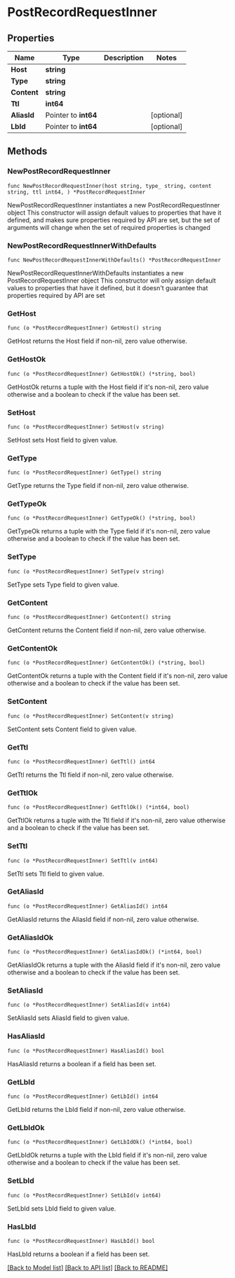 # PostRecordRequestInner

## Properties

Name | Type | Description | Notes
------------ | ------------- | ------------- | -------------
**Host** | **string** |  | 
**Type** | **string** |  | 
**Content** | **string** |  | 
**Ttl** | **int64** |  | 
**AliasId** | Pointer to **int64** |  | [optional] 
**LbId** | Pointer to **int64** |  | [optional] 

## Methods

### NewPostRecordRequestInner

`func NewPostRecordRequestInner(host string, type_ string, content string, ttl int64, ) *PostRecordRequestInner`

NewPostRecordRequestInner instantiates a new PostRecordRequestInner object
This constructor will assign default values to properties that have it defined,
and makes sure properties required by API are set, but the set of arguments
will change when the set of required properties is changed

### NewPostRecordRequestInnerWithDefaults

`func NewPostRecordRequestInnerWithDefaults() *PostRecordRequestInner`

NewPostRecordRequestInnerWithDefaults instantiates a new PostRecordRequestInner object
This constructor will only assign default values to properties that have it defined,
but it doesn't guarantee that properties required by API are set

### GetHost

`func (o *PostRecordRequestInner) GetHost() string`

GetHost returns the Host field if non-nil, zero value otherwise.

### GetHostOk

`func (o *PostRecordRequestInner) GetHostOk() (*string, bool)`

GetHostOk returns a tuple with the Host field if it's non-nil, zero value otherwise
and a boolean to check if the value has been set.

### SetHost

`func (o *PostRecordRequestInner) SetHost(v string)`

SetHost sets Host field to given value.


### GetType

`func (o *PostRecordRequestInner) GetType() string`

GetType returns the Type field if non-nil, zero value otherwise.

### GetTypeOk

`func (o *PostRecordRequestInner) GetTypeOk() (*string, bool)`

GetTypeOk returns a tuple with the Type field if it's non-nil, zero value otherwise
and a boolean to check if the value has been set.

### SetType

`func (o *PostRecordRequestInner) SetType(v string)`

SetType sets Type field to given value.


### GetContent

`func (o *PostRecordRequestInner) GetContent() string`

GetContent returns the Content field if non-nil, zero value otherwise.

### GetContentOk

`func (o *PostRecordRequestInner) GetContentOk() (*string, bool)`

GetContentOk returns a tuple with the Content field if it's non-nil, zero value otherwise
and a boolean to check if the value has been set.

### SetContent

`func (o *PostRecordRequestInner) SetContent(v string)`

SetContent sets Content field to given value.


### GetTtl

`func (o *PostRecordRequestInner) GetTtl() int64`

GetTtl returns the Ttl field if non-nil, zero value otherwise.

### GetTtlOk

`func (o *PostRecordRequestInner) GetTtlOk() (*int64, bool)`

GetTtlOk returns a tuple with the Ttl field if it's non-nil, zero value otherwise
and a boolean to check if the value has been set.

### SetTtl

`func (o *PostRecordRequestInner) SetTtl(v int64)`

SetTtl sets Ttl field to given value.


### GetAliasId

`func (o *PostRecordRequestInner) GetAliasId() int64`

GetAliasId returns the AliasId field if non-nil, zero value otherwise.

### GetAliasIdOk

`func (o *PostRecordRequestInner) GetAliasIdOk() (*int64, bool)`

GetAliasIdOk returns a tuple with the AliasId field if it's non-nil, zero value otherwise
and a boolean to check if the value has been set.

### SetAliasId

`func (o *PostRecordRequestInner) SetAliasId(v int64)`

SetAliasId sets AliasId field to given value.

### HasAliasId

`func (o *PostRecordRequestInner) HasAliasId() bool`

HasAliasId returns a boolean if a field has been set.

### GetLbId

`func (o *PostRecordRequestInner) GetLbId() int64`

GetLbId returns the LbId field if non-nil, zero value otherwise.

### GetLbIdOk

`func (o *PostRecordRequestInner) GetLbIdOk() (*int64, bool)`

GetLbIdOk returns a tuple with the LbId field if it's non-nil, zero value otherwise
and a boolean to check if the value has been set.

### SetLbId

`func (o *PostRecordRequestInner) SetLbId(v int64)`

SetLbId sets LbId field to given value.

### HasLbId

`func (o *PostRecordRequestInner) HasLbId() bool`

HasLbId returns a boolean if a field has been set.


[[Back to Model list]](../README.md#documentation-for-models) [[Back to API list]](../README.md#documentation-for-api-endpoints) [[Back to README]](../README.md)


